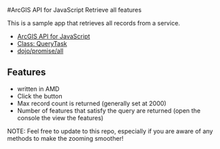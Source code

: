 #ArcGIS API for JavaScript Retrieve all features

This is a sample app that retrieves all records from a service.

* [ArcGIS API for JavaScript](https://developers.arcgis.com/javascript/)
* [Class: QueryTask](https://developers.arcgis.com/javascript/jsapi/querytask-amd.html)
* [dojo/promise/all](http://dojotoolkit.org/reference-guide/1.10/dojo/promise/all.html)

## Features

* written in AMD
* Click the button
* Max record count is returned (generally set at 2000)
* Number of features that satisfy the query are returned
(open the console the view the features)

NOTE: Feel free to update to this repo, especially if you are aware of any methods to make the zooming smoother!
